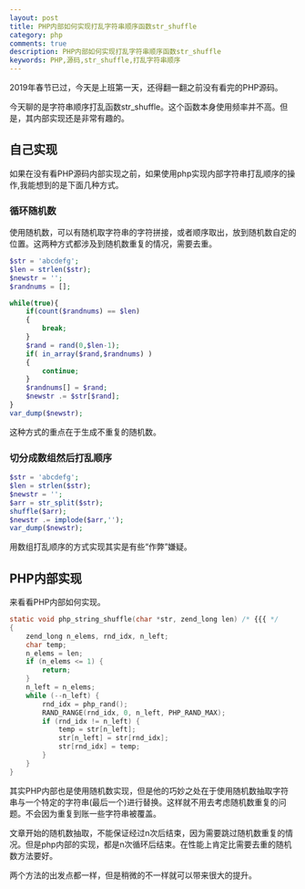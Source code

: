 ```yaml
---
layout: post
title: PHP内部如何实现打乱字符串顺序函数str_shuffle
category: php
comments: true
description: PHP内部如何实现打乱字符串顺序函数str_shuffle
keywords: PHP,源码,str_shuffle,打乱字符串顺序
---
```


2019年春节已过，今天是上班第一天，还得翻一翻之前没有看完的PHP源码。

今天聊的是字符串顺序打乱函数str_shuffle。这个函数本身使用频率并不高。但是，其内部实现还是非常有趣的。


<!-- more -->
## 自己实现

如果在没有看PHP源码内部实现之前，如果使用php实现内部字符串打乱顺序的操作,我能想到的是下面几种方式。

### 循环随机数

使用随机数，可以有随机取字符串的字符拼接，或者顺序取出，放到随机数自定的位置。这两种方式都涉及到随机数重复的情况，需要去重。

```php
$str = 'abcdefg';
$len = strlen($str);
$newstr = '';
$randnums = [];

while(true){
	if(count($randnums) == $len)
	{
		break;
	}
	$rand = rand(0,$len-1);
	if( in_array($rand,$randnums) )
	{
		continue;
	}
	$randnums[] = $rand;
	$newstr .= $str[$rand];
}
var_dump($newstr);

```

这种方式的重点在于生成不重复的随机数。

### 切分成数组然后打乱顺序

```php
$str = 'abcdefg';
$len = strlen($str);
$newstr = '';
$arr = str_split($str);
shuffle($arr);
$newstr .= implode($arr,'');
var_dump($newstr);
```

用数组打乱顺序的方式实现其实是有些“作弊”嫌疑。

## PHP内部实现

来看看PHP内部如何实现。


```c
static void php_string_shuffle(char *str, zend_long len) /* {{{ */
{
	zend_long n_elems, rnd_idx, n_left;
	char temp;
	n_elems = len;
	if (n_elems <= 1) {
		return;
	}
	n_left = n_elems;
	while (--n_left) {
		rnd_idx = php_rand();
		RAND_RANGE(rnd_idx, 0, n_left, PHP_RAND_MAX);
		if (rnd_idx != n_left) {
			temp = str[n_left];
			str[n_left] = str[rnd_idx];
			str[rnd_idx] = temp;
		}
	}
}
```

其实PHP内部也是使用随机数实现，但是他的巧妙之处在于使用随机数抽取字符串与一个特定的字符串(最后一个)进行替换。这样就不用去考虑随机数重复的问题。不会因为重复到账一些字符串被覆盖。

文章开始的随机数抽取，不能保证经过n次后结束，因为需要跳过随机数重复的情况。但是php内部的实现，都是n次循环后结束。在性能上肯定比需要去重的随机数方法要好。

两个方法的出发点都一样，但是稍微的不一样就可以带来很大的提升。



